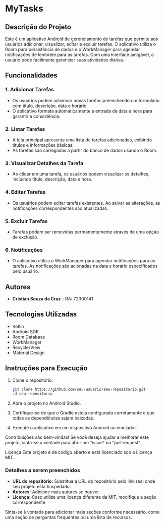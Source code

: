 # MyTasks

## Descrição do Projeto

Este é um aplicativo Android de gerenciamento de tarefas que permite aos usuários adicionar, visualizar, editar e excluir tarefas. O aplicativo utiliza o Room para persistência de dados e o WorkManager para agendar notificações de lembrete para as tarefas. Com uma interface amigável, o usuário pode facilmente gerenciar suas atividades diárias.

## Funcionalidades

### 1. Adicionar Tarefas
- Os usuários podem adicionar novas tarefas preenchendo um formulário com título, descrição, data e horário.
- O aplicativo formata automaticamente a entrada de data e hora para garantir a consistência.

### 2. Listar Tarefas
- A tela principal apresenta uma lista de tarefas adicionadas, exibindo títulos e informações básicas.
- As tarefas são carregadas a partir do banco de dados usando o Room.

### 3. Visualizar Detalhes da Tarefa
- Ao clicar em uma tarefa, os usuários podem visualizar os detalhes, incluindo título, descrição, data e hora.

### 4. Editar Tarefas
- Os usuários podem editar tarefas existentes. Ao salvar as alterações, as notificações correspondentes são atualizadas.

### 5. Excluir Tarefas
- Tarefas podem ser removidas permanentemente através de uma opção de exclusão.

### 6. Notificações
- O aplicativo utiliza o WorkManager para agendar notificações para as tarefas. As notificações são acionadas na data e horário especificados pelo usuário.

## Autores

- **Cristian Souza da Cruz** - RA: 72300141

## Tecnologias Utilizadas

- Kotlin
- Android SDK
- Room Database
- WorkManager
- RecyclerView
- Material Design

## Instruções para Execução

1. Clone o repositório:
   ```bash
   git clone https://github.com/seu-usuario/seu-repositorio.git
   cd seu-repositorio

2. Abra o projeto no Android Studio.


3. Certifique-se de que o Gradle esteja configurado corretamente e que todas as dependências sejam baixadas.


4. Execute o aplicativo em um dispositivo Android ou emulador.


Contribuições são bem-vindas! Se você deseja ajudar a melhorar este projeto, sinta-se à vontade para abrir um "issue" ou "pull request".


Licença
Este projeto é de código aberto e está licenciado sob a Licença MIT.


### Detalhes a serem preenchidos

- **URL do repositório:** Substitua a URL do repositório pelo link real onde seu projeto está hospedado.
- **Autores:** Adicione mais autores se houver.
- **Licença:** Caso utilize uma licença diferente da MIT, modifique a seção correspondente.

Sinta-se à vontade para adicionar mais seções conforme necessário, como uma seção de perguntas frequentes ou uma lista de recursos.
